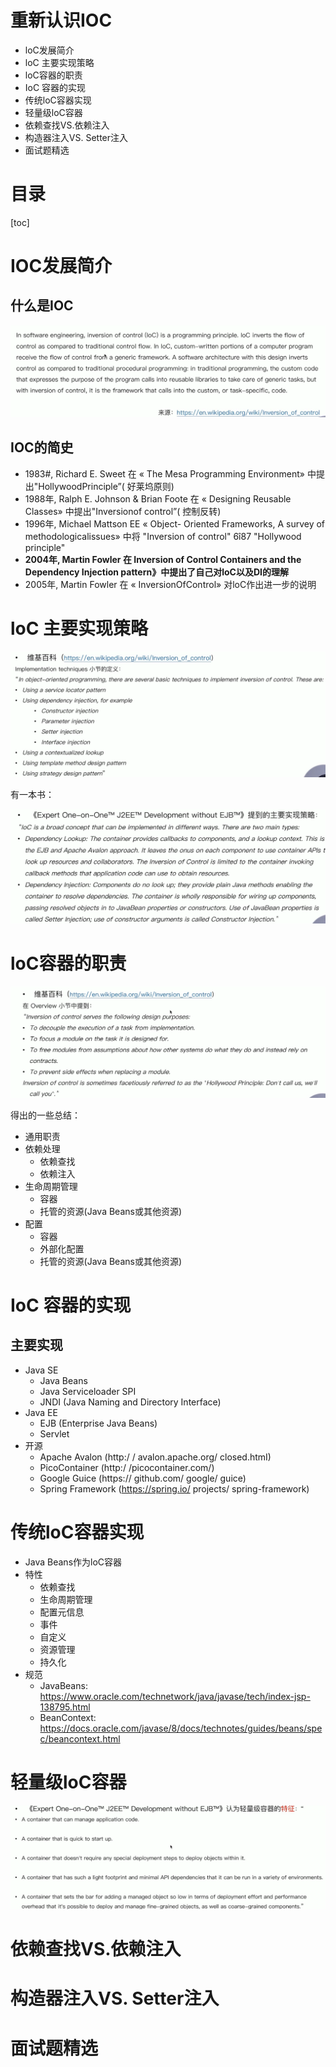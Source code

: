 # 重新认识IOC

- loC发展简介
- loC 主要实现策略
- loC容器的职责
- IoC 容器的实现
- 传统loC容器实现
- 轻量级loC容器
- 依赖查找VS.依赖注入
- 构造器注入VS. Setter注入
- 面试题精选

# 目录

[toc]



# IOC发展简介

## 什么是IOC

![image-20220115164459442](images/image-20220115164459442.png)

## IOC的简史

- 1983#, Richard E. Sweet 在 « The Mesa Programming Environment» 中提出"HollywoodPrinciple”( 好莱坞原则)
- 1988年, Ralph E. Johnson & Brian Foote 在 « Designing Reusable Classes» 中提出"Inversionof control”( 控制反转)
- 1996年, Michael Mattson EE « Object- Oriented Frameworks, A survey of methodologicalissues» 中将 "Inversion of control" 6î87 "Hollywood principle"
- **2004年, Martin Fowler 在 Inversion of Control Containers and the Dependency Injection pattern》中提出了自己对loC以及DI的理解**
- 2005年, Martin Fowler 在 « InversionOfControl» 对loC作出进一步的说明



# loC 主要实现策略

![image-20220115164943701](images/image-20220115164943701.png)

有一本书：

![image-20220115165058656](images/image-20220115165058656.png)



# loC容器的职责

![image-20220115165236818](images/image-20220115165236818.png)

得出的一些总结：

- 通用职责
- 依赖处理
  - 依赖查找
  - 依赖注入
- 生命周期管理
  - 容器
  - 托管的资源(Java Beans或其他资源)
- 配置
  - 容器
  - 外部化配置
  - 托管的资源(Java Beans或其他资源)

# IoC 容器的实现

## 主要实现

- Java SE
  - Java Beans
  - Java Serviceloader SPI
  - JNDI (Java Naming and Directory Interface)
- Java EE
  - EJB (Enterprise Java Beans)
  - Servlet
- 开源
  - Apache Avalon (http:/ / avalon.apache.org/ closed.htmI)
  - PicoContainer (http:/ /picocontainer.com/)
  - Google Guice (https:// github.com/ google/ guice)
  - Spring Framework (https://spring.io/ projects/ spring-framework)

# 传统loC容器实现

- Java Beans作为loC容器
- 特性
  - 依赖查找
  - 生命周期管理
  - 配置元信息
  - 事件
  - 自定义
  - 资源管理
  - 持久化
- 规范
  - JavaBeans:  https://www.oracle.com/technetwork/java/javase/tech/index-jsp-138795.html
  - BeanContext: https://docs.oracle.com/javase/8/docs/technotes/guides/beans/spec/beancontext.html



# 轻量级loC容器

![image-20220115174325841](images/image-20220115174325841.png)



# 依赖查找VS.依赖注入





# 构造器注入VS. Setter注入





# 面试题精选













